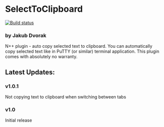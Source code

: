 # SelectToClipboard
[![Build status](https://ci.appveyor.com/api/projects/status/github/kubadee/npptextviz?svg=true)](https://github.com/KubaDee/SelectToClipboard)
### by Jakub Dvorak


N++ plugin - auto copy selected text to clipboard. You can automatically copy selected text like in PuTTY (or similar) terminal application. This plugin comes with absolutely no warranty.  

Latest Updates:
----  
### v1.0.1
Not copying text to clipboard when switching between tabs

### v1.0
Initial release

